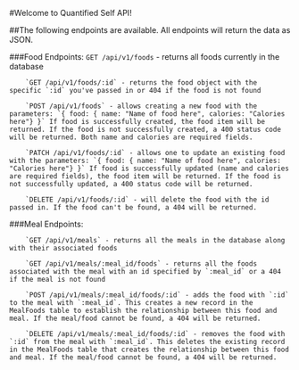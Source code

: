 #Welcome to Quantified Self API!

 ##The following endpoints are available. All endpoints will return the data as JSON.

   ###Food Endpoints:
        `GET /api/v1/foods` - returns all foods currently in the database

        `GET /api/v1/foods/:id` - returns the food object with the specific `:id` you've passed in or 404 if the food is not found

        `POST /api/v1/foods` - allows creating a new food with the parameters: `{ food: { name: "Name of food here", calories: "Calories here"} }` If food is successfully created, the food item will be returned. If the food is not successfully created, a 400 status code will be returned. Both name and calories are required fields.

        `PATCH /api/v1/foods/:id` - allows one to update an existing food with the parameters: `{ food: { name: "Name of food here", calories: "Calories here"} }` If food is successfully updated (name and calories are required fields), the food item will be returned. If the food is not successfully updated, a 400 status code will be returned.

        `DELETE /api/v1/foods/:id` - will delete the food with the id passed in. If the food can't be found, a 404 will be returned.

   ###Meal Endpoints:
      
        `GET /api/v1/meals` - returns all the meals in the database along with their associated foods

        `GET /api/v1/meals/:meal_id/foods` - returns all the foods associated with the meal with an id specified by `:meal_id` or a 404 if the meal is not found

        `POST /api/v1/meals/:meal_id/foods/:id` - adds the food with `:id` to the meal with `:meal_id`. This creates a new record in the MealFoods table to establish the relationship between this food and meal. If the meal/food cannot be found, a 404 will be returned.

        `DELETE /api/v1/meals/:meal_id/foods/:id` - removes the food with `:id` from the meal with `:meal_id`. This deletes the existing record in the MealFoods table that creates the relationship between this food and meal. If the meal/food cannot be found, a 404 will be returned.
